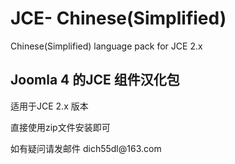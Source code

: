 # JCE- Chinese(Simplified)
 Chinese(Simplified) language pack for JCE 2.x

## Joomla 4 的JCE 组件汉化包 <br>
<p>适用于JCE 2.x 版本</p>
<p>直接使用zip文件安装即可</p>
<p>如有疑问请发邮件 dich55dl@163.com</p>
